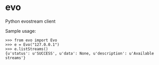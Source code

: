 evo
===

Python evostream client

Sample usage:

    >>> from evo import Evo
    >>> e = Evo("127.0.0.1")
    >>> e.listStreams()
    {u'status': u'SUCCESS', u'data': None, u'description': u'Available streams'}
